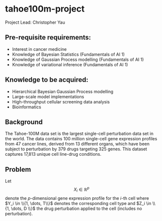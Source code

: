 # tahoe100m-project

Project Lead: Christopher Yau

## Pre-requisite requirements: 

- Interest in cancer medicine
- Knowledge of Bayesian Statistics (Fundamentals of AI 1)
- Knowledge of Gaussian Process modelling (Fundamentals of AI 1)
- Knowledge of variational inference (Fundamentals of AI 1)

## Knowledge to be acquired:

- Hierarchical Bayesian Gaussian Process modelling
- Large-scale model implementations
- High-throughput cellular screening data analysis
- Bioinformatics

## Background
 
The Tahoe-100M data set is the largest single-cell perturbation data set in the world. The data contains 100 million single-cell gene expression profiles from 47 cancer lines, derived from 13 different organs, which have been subject to perturbation by 379 drugs targeting 325 genes. This dataset captures 17,813 unique cell line-drug conditions. 

## Problem

Let $$X_i \in \mathbb{R}^p$$ denote the $p$-dimensional gene expression profile for the $i$-th cell where $Y_i \in \\{1, \dots, T\\}$ denotes the corresponding cell type and $Z_i \in \\{1, \dots, D \\}$ the drug perturbation applied to the cell (includes no perturbation).
